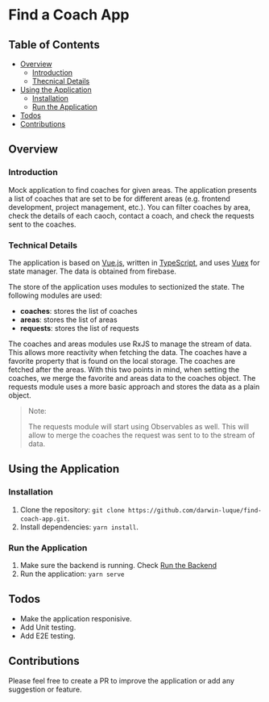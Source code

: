 # Find a Coach App

## Table of Contents

- [Overview](#overview)
  - [Introduction](#introduction)
  - [Thecnical Details](#technical-details)
- [Using the Application](#using-the-application)
  - [Installation](#installation)
  - [Run the Application](#run-the-application)
- [Todos](#todos)
- [Contributions](#contributions)

## Overview

### Introduction

Mock application to find coaches for given areas. The application presents a list of coaches that are set to be for different areas (e.g. frontend development, project management, etc.). You can filter coaches by area, check the details of each caoch, contact a coach, and check the requests sent to the coaches.

### Technical Details

The application is based on [Vue.js](https://vuejs.org/), written in [TypeScript](https://www.typescriptlang.org/), and uses [Vuex](https://vuex.vuejs.org/) for state manager. The data is obtained from firebase.

The store of the application uses modules to sectionized the state. The following modules are used:

- **coaches**: stores the list of coaches
- **areas**: stores the list of areas
- **requests**: stores the list of requests

The coaches and areas modules use RxJS to manage the stream of data. This allows more reactivity when fetching the data. The coaches have a favorite property that is found on the local storage. The coaches are fetched after the areas. With this two points in mind, when setting the coaches, we merge the favorite and areas data to the coaches object. The requests module uses a more basic approach and stores the data as a plain object.

> Note:
>
> The requests module will start using Observables as well. This will allow to merge the coaches the request was sent to to the stream of data.

## Using the Application

### Installation

1. Clone the repository: `git clone https://github.com/darwin-luque/find-coach-app.git`.
2. Install dependencies: `yarn install`.

### Run the Application

1. Make sure the backend is running. Check [Run the Backend](#run-the-backend)
2. Run the application: `yarn serve`

## Todos

- Make the application responisive.
- Add Unit testing.
- Add E2E testing.

## Contributions

Please feel free to create a PR to improve the application or add any suggestion or feature.
